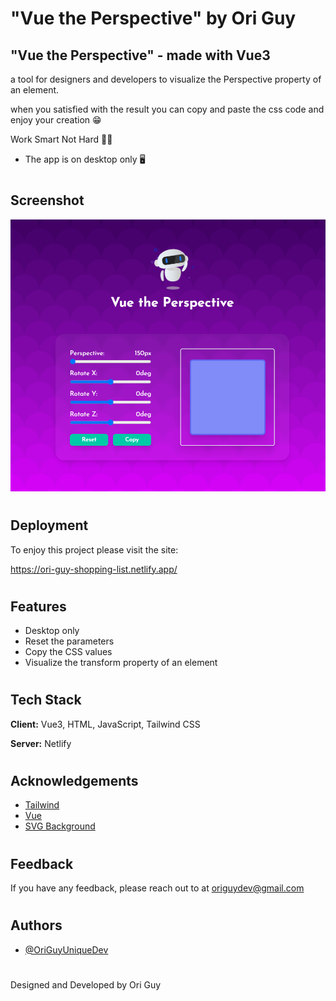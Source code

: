 
# "Vue the Perspective" by Ori Guy

## "Vue the Perspective" - made with Vue3

a tool for designers and developers to visualize the Perspective property of an element.

when you satisfied with the result you can copy and paste the css code and enjoy your creation 😁

Work Smart Not Hard 💪🏼

* The app is on desktop only 🖥️

#

## Screenshot

![App Screenshot](https://github.com/OriGuyUniqueDev/Vue-the-Perspective/blob/main/Screenshot%202022-09-20%20201309.png?raw=true)

#

## Deployment

To enjoy this project please visit the site:

https://ori-guy-shopping-list.netlify.app/

#

## Features
- Desktop only 
- Reset the parameters 
- Copy the CSS values
- Visualize the transform property of an element

#

## Tech Stack

**Client:** Vue3, HTML, JavaScript, Tailwind CSS

**Server:** Netlify

#


## Acknowledgements

 - [Tailwind](https://tailwindcss.com/docs)
 - [Vue](https://vuejs.org/guide/introduction.html)
 - [SVG Background](https://SVGBackgrounds.com)

#

## Feedback

If you have any feedback, please reach out to at origuydev@gmail.com

#

## Authors

- [@OriGuyUniqueDev](https://github.com/OriGuyUniqueDev)

#

Designed and Developed by Ori Guy

